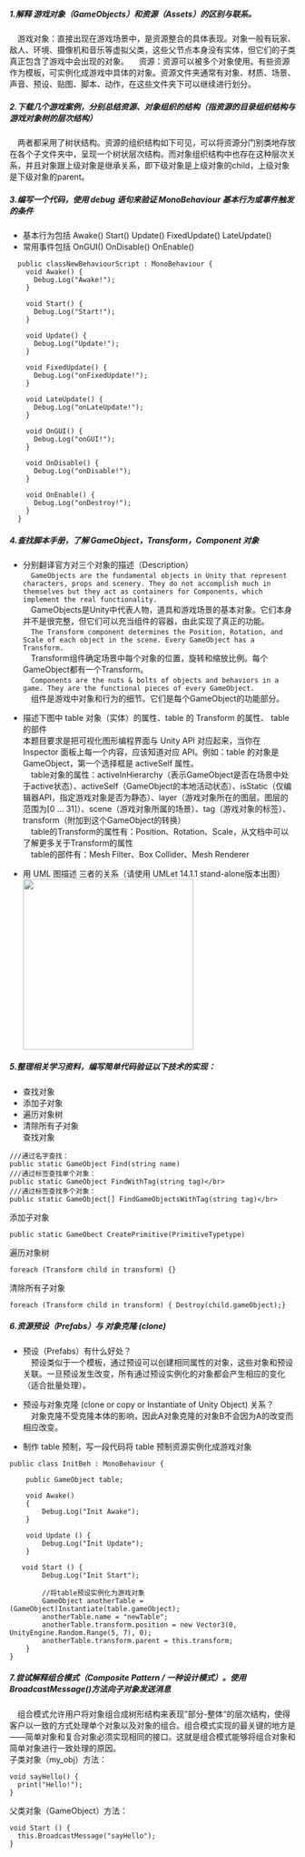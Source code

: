 ##### 1.解释 游戏对象（GameObjects）和资源（Assets）的区别与联系。</br>
&emsp;游戏对象：直接出现在游戏场景中，是资源整合的具体表现。对象一般有玩家、敌人、环境、摄像机和音乐等虚拟父类，这些父节点本身没有实体，但它们的子类真正包含了游戏中会出现的对象。 
&emsp;资源：资源可以被多个对象使用。有些资源作为模板，可实例化成游戏中具体的对象。资源文件夹通常有对象、材质、场景、声音、预设、贴图、脚本、动作，在这些文件夹下可以继续进行划分。

##### 2.下载几个游戏案例，分别总结资源、对象组织的结构（指资源的目录组织结构与游戏对象树的层次结构）
&emsp;两者都采用了树状结构。资源的组织结构如下可见，可以将资源分门别类地存放在各个子文件夹中，呈现一个树状层次结构。而对象组织结构中也存在这种层次关系，并且对象跟上级对象是继承关系，即下级对象是上级对象的child，上级对象是下级对象的parent。 

##### 3.编写一个代码，使用 debug 语句来验证 MonoBehaviour 基本行为或事件触发的条件
* 基本行为包括 Awake() Start() Update() FixedUpdate() LateUpdate()
* 常用事件包括 OnGUI() OnDisable() OnEnable()
```
  public classNewBehaviourScript : MonoBehaviour {
    void Awake() {
      Debug.Log("Awake!");
    }
		
    void Start() {
      Debug.Log("Start!");
    }
		
    void Update() {
      Debug.Log("Update!");
    }
		
    void FixedUpdate() {
      Debug.Log("onFixedUpdate!");
    }

    void LateUpdate() {
      Debug.Log("onLateUpdate!");
    }

    void OnGUI() {
      Debug.Log("onGUI!");
    }

    void OnDisable() {
      Debug.Log("onDisable!");
    }

    void OnEnable() {
      Debug.Log("onDestroy!");
    }
  }
  ```

##### 4.查找脚本手册，了解 GameObject，Transform，Component 对象
* 分别翻译官方对三个对象的描述（Description）</br>
&emsp;```GameObjects are the fundamental objects in Unity that represent characters, props and scenery. They do not accomplish much in themselves but they act as containers for Components, which implement the real functionality.```</br>
&emsp;GameObjects是Unity中代表人物，道具和游戏场景的基本对象。它们本身并不是很完整，但它们可以充当组件的容器，由此实现了真正的功能。</br>
&emsp;```The Transform component determines the Position, Rotation, and Scale of each object in the scene. Every GameObject has a Transform.```</br>
&emsp;Transform组件确定场景中每个对象的位置，旋转和缩放比例。每个GameObject都有一个Transform。</br>
&emsp;```Components are the nuts & bolts of objects and behaviors in a game. They are the functional pieces of every GameObject.```</br>
&emsp;组件是游戏中对象和行为的细节。它们是每个GameObject的功能部分。</br>
	
* 描述下图中 table 对象（实体）的属性、table 的 Transform 的属性、 table 的部件</br>
本题目要求是把可视化图形编程界面与 Unity API 对应起来，当你在 Inspector 面板上每一个内容，应该知道对应 API。例如：table 的对象是 GameObject，第一个选择框是 activeSelf 属性。</br>
&emsp;table对象的属性：activeInHierarchy（表示GameObject是否在场景中处于active状态）、activeSelf（GameObject的本地活动状态）、isStatic（仅编辑器API，指定游戏对象是否为静态）、layer（游戏对象所在的图层。图层的范围为[0 … 31]）、scene（游戏对象所属的场景）、tag（游戏对象的标签）、transform（附加到这个GameObject的转换）</br>
&emsp;table的Transform的属性有：Position、Rotation、Scale，从文档中可以了解更多关于Transform的属性</br>
&emsp;table的部件有：Mesh Filter、Box Collider、Mesh Renderer</br>

* 用 UML 图描述 三者的关系（请使用 UMLet 14.1.1 stand-alone版本出图）
  <img src=https://raw.githubusercontent.com/Linjz/Unity3d-Homework1/master/.gitignore/UML.jpg width=300 />

##### 5.整理相关学习资料，编写简单代码验证以下技术的实现：
* 查找对象
* 添加子对象
* 遍历对象树
* 清除所有子对象</br>
查找对象
```
///通过名字查找：
public static GameObject Find(string name)
///通过标签查找单个对象：
public static GameObject FindWithTag(string tag)</br>
///通过标签查找多个对象：
public static GameObject[] FindGameObjectsWithTag(string tag)</br>
```
添加子对象
```
public static GameObect CreatePrimitive(PrimitiveTypetype)
```
遍历对象树
```
foreach (Transform child in transform) {}
```
清除所有子对象
```
foreach (Transform child in transform) { Destroy(child.gameObject);}
```

##### 6.资源预设（Prefabs）与 对象克隆 (clone)
* 预设（Prefabs）有什么好处？</br>
&emsp;预设类似于一个模板，通过预设可以创建相同属性的对象，这些对象和预设关联。一旦预设发生改变，所有通过预设实例化的对象都会产生相应的变化（适合批量处理）。
	
* 预设与对象克隆 (clone or copy or Instantiate of Unity Object) 关系？</br>
&emsp;对象克隆不受克隆本体的影响，因此A对象克隆的对象B不会因为A的改变而相应改变。
	
* 制作 table 预制，写一段代码将 table 预制资源实例化成游戏对象</br>
```
public class InitBeh : MonoBehaviour {

    public GameObject table;

    void Awake()
    {
        Debug.Log("Init Awake");
    }
    
    void Update () {
        Debug.Log("Init Update");
    }

   void Start () {
        Debug.Log("Init Start");

        //将table预设实例化为游戏对象
        GameObject anotherTable = (GameObject)Instantiate(table.gameObject);
        anotherTable.name = "newTable";
        anotherTable.transform.position = new Vector3(0, UnityEngine.Random.Range(5, 7), 0);
        anotherTable.transform.parent = this.transform;
    }
}
```
	
##### 7.尝试解释组合模式（Composite Pattern / 一种设计模式）。使用 BroadcastMessage()方法向子对象发送消息
&emsp;组合模式允许用户将对象组合成树形结构来表现”部分-整体“的层次结构，使得客户以一致的方式处理单个对象以及对象的组合。组合模式实现的最关键的地方是——简单对象和复合对象必须实现相同的接口。这就是组合模式能够将组合对象和简单对象进行一致处理的原因。</br>
子类对象（my_obj）方法：</br>
```
void sayHello() {
  print("Hello!");
}
```
父类对象（GameObject）方法：</br>
```
void Start () {
  this.BroadcastMessage("sayHello");
}
```
